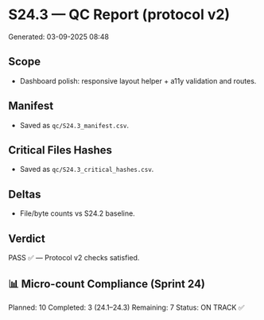 # S24.3 — QC Report (protocol v2)
Generated: 03-09-2025 08:48

## Scope
- Dashboard polish: responsive layout helper + a11y validation and routes.

## Manifest
- Saved as `qc/S24.3_manifest.csv`.

## Critical Files Hashes
- Saved as `qc/S24.3_critical_hashes.csv`.

## Deltas
- File/byte counts vs S24.2 baseline.

## Verdict
PASS ✅ — Protocol v2 checks satisfied.

## 📊 Micro-count Compliance (Sprint 24)
Planned: 10
Completed: 3 (24.1–24.3)
Remaining: 7
Status: ON TRACK ✅
